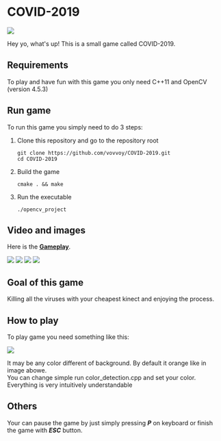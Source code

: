 # COVID-2019
![](images/GAME.jpg.jpg)

Hey yo, what's up! This is a small game called COVID-2019.

## Requirements
To play and have fun with this game you only need C++11 and OpenCV (version 4.5.3)

## Run game
To run this game you simply need to do 3 steps:

1. Clone this repository and go to the repository root
   ```shell
   git clone https://github.com/vovvoy/COVID-2019.git
   cd COVID-2019
   ```
2. Build the game
   ```shell
   cmake . && make
   ``` 
3. Run the executable
   ```shell
   ./opencv_project
   ```

## Video and images
Here is the **[Gameplay](https://youtu.be/z6FG0wz3_Zg)**.

![](images/image1.jpg)
![](images/Screenshot%20from%202021-09-21%2020-22-55.png)
![](images/Screenshot%20from%202021-09-21%2020-35-27.png)
![](images/Screenshot%20from%202021-09-21%2020-22-57.png)

## Goal of this game
Killing all the viruses with your cheapest kinect and enjoying the process.

## How to play
To play game you need something like this:

![](images/photo_2021-09-21_20-47-06.jpg)

It may be any color different of background. By default it orange like in image abowe.  
You can change simple run color_detection.cpp and set your color.  
Everything is very intuitively understandable

## Others
Your can pause the game by just simply pressing ***P*** on keyboard or finish the game with ***ESC*** button.